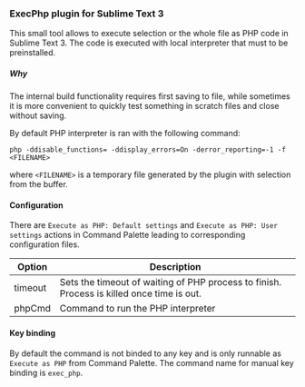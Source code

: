 ### ExecPhp plugin for Sublime Text 3

This small tool allows to execute selection or the whole file as PHP code in Sublime Text 3.
The code is executed with local interpreter that must to be preinstalled.

##### Why
The internal build functionality requires first saving to file, while sometimes it is more convenient to quickly test something in scratch files and close without saving.

By default PHP interpreter is ran with the following command:
```
php -ddisable_functions= -ddisplay_errors=On -derror_reporting=-1 -f <FILENAME>
```
where `<FILENAME>` is a temporary file generated by the plugin with selection from the buffer.

#### Configuration

There are `Execute as PHP: Default settings` and `Execute as PHP: User settings` actions in Command Palette leading to corresponding configuration files.

Option  | Description
--------|------------
timeout | Sets the timeout of waiting of PHP process to finish. Process is killed once time is out.
phpCmd  | Command to run the PHP interpreter

#### Key binding

By default the command is not binded to any key and is only runnable as `Execute as PHP` from Command Palette.
The command name for manual key binding is `exec_php`.

